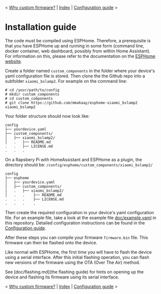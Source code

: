 < [Why custom firmware?](why_custom_firmware.md) | [Index](../README.md) | [Configuration guide](configuration.md) >

# Installation guide

The code must be compiled using ESPHome. Therefore, a prerequisite is that
you have ESPHome up and running in some form (command line, docker container,
web dashboard, possibly from within Home Assistant).
For information on this, please refer to the documentation on the
[ESPHome website](https://esphome.io).

Create a folder named `custom_components` in the folder where your device's
yaml configuration file is stored. Then clone the the Github repo into a
subfolder `xiaomi_bslamp2`. For example on the command line:

```
# cd /your/path/to/config
# mkdir custom_components
# cd custom_components
# git clone https://github.com/mmakaay/esphome-xiaomi_bslamp2 xiaomi_bslamp2
```

Your folder structure should now look like:
```
config
├── yourdevice.yaml
├── custom_components/
│   ├── xiaomi_bslamp2/
│   .   ├── README.md
.   .   ├── LICENSE.md
.   .   .
```

On a Rapsbery Pi with HomeAssistant and ESPHome as a plugin, the directory
should be: `/config/esphome/custom_components/xiaomi_bslamp2/`

```
config
├── esphome
│   ├── yourdevice.yaml
│   ├── custom_components/
|   .   ├── xiaomi_bslamp2/
│   .   .    ├── README.md
.   .   .    ├── LICENSE.md
.   .   .    .
```

Then create the required configuration in your device's yaml configuration
file. For an example file, take a look at the example file
[doc/example.yaml](example.yaml) in this repository.
Detailed configuration instructions can be found in the
[Configuration guide](configuration.md).

After these steps you can compile your firmware `firmware.bin` file.
This firmware can then be flashed onto the device.

Like normal with ESPHome, the first time you will have to flash the
device using a serial interface. After this initial flashing operation, you
can flash new versions of the firmware using the OTA (Over The Air) method.

See [doc/flashing.md](the flashing guide) for hints on opening up the
device and flashing its firmware using its serial interface.

< [Why custom firmware?](why_custom_firmware.md) | [Index](../README.md) | [Configuration guide](configuration.md) >
